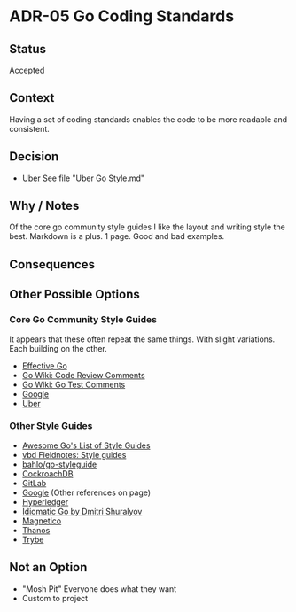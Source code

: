 # ADR-05 Go Coding Standards

## Status

Accepted

## Context

Having a set of coding standards enables the code to be more readable and
consistent.

## Decision

- [Uber](https://github.com/uber-go/guide/blob/master/style.md)
See file "Uber Go Style.md"

## Why / Notes

Of the core go community style guides I like the layout and writing style the best.
Markdown is a plus. 1 page. Good and bad examples.

## Consequences

## Other Possible Options

### Core Go Community Style Guides
It appears that these often repeat the same things. With slight variations. Each
building on the other.
- [Effective Go](https://go.dev/doc/effective_go)
- [Go Wiki: Code Review Comments](https://go.dev/wiki/CodeReviewComments)
- [Go Wiki: Go Test Comments](https://go.dev/wiki/TestComments)
- [Google](https://google.github.io/styleguide/go/)
- [Uber](https://github.com/uber-go/guide/blob/master/style.md)

### Other Style Guides
- [Awesome Go's List of Style Guides](https://github.com/avelino/awesome-go?tab=readme-ov-file#style-guides)
- [vbd Fieldnotes: Style guides](https://github.com/vbd/Fieldnotes/blob/main/golang.md#style-guide-best-practices-templates)
- [bahlo/go-styleguide](https://github.com/bahlo/go-styleguide)
- [CockroachDB](https://github.com/cockroachdb/cockroach/blob/master/docs/style.md)
- [GitLab](https://docs.gitlab.com/ee/development/go_guide/)
- [Google](https://google.github.io/styleguide/go/) (Other references on page)
- [Hyperledger](https://github.com/hyperledger/fabric/blob/release-1.4/docs/source/style-guides/go-style.rst)
- [Idiomatic Go by Dmitri Shuralyov](https://dmitri.shuralyov.com/idiomatic-go)
- [Magnetico](https://github.com/boramalper/magnetico/wiki/magnetico-Design-Specification)
- [Thanos](https://thanos.io/tip/contributing/coding-style-guide.md/)
- [Trybe](https://github.com/betrybe/playbook-go/blob/main/README_EN.md)

## Not an Option

- "Mosh Pit" Everyone does what they want
- Custom to project
